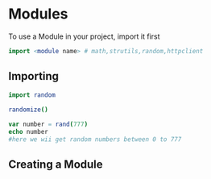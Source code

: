 # Modules
To use a Module in your project, import it first
```nim
import <module name> # math,strutils,random,httpclient
```
## Importing
```nim
import random 

randomize()
 
var number = rand(777)
echo number
#here we wii get random numbers between 0 to 777
```
## Creating a Module
